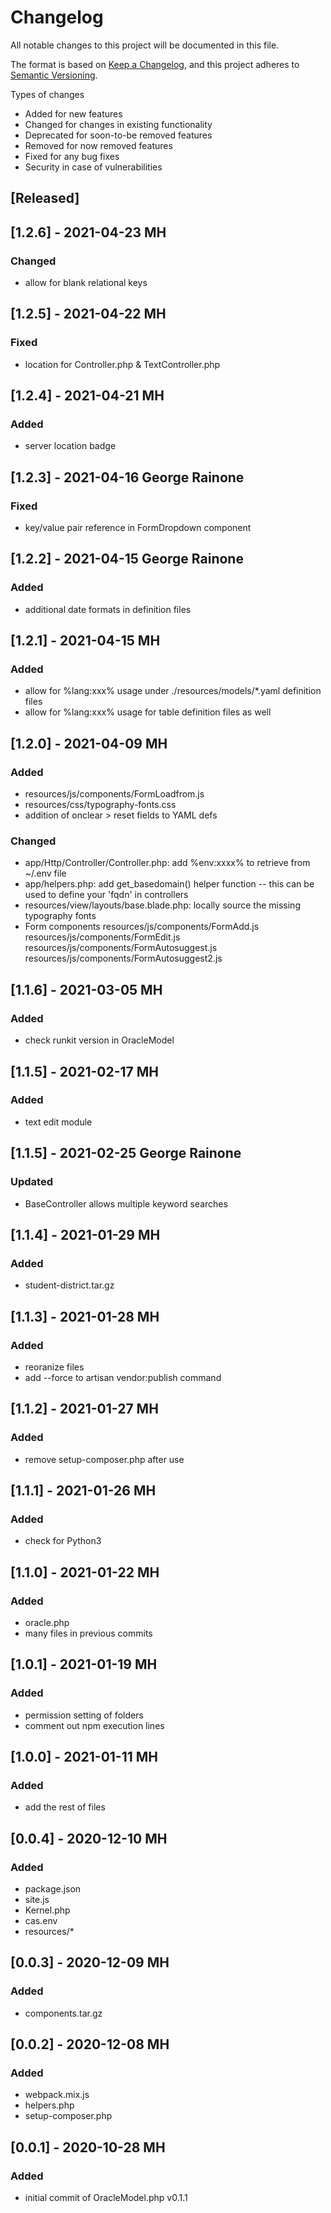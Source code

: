# Changelog
All notable changes to this project will be documented in this file.

The format is based on [Keep a Changelog](https://keepachangelog.com/en/1.0.0/),
and this project adheres to [Semantic Versioning](https://semver.org/spec/v2.0.0.html).

Types of changes
* Added for new features
* Changed for changes in existing functionality
* Deprecated for soon-to-be removed features
* Removed for now removed features
* Fixed for any bug fixes
* Security in case of vulnerabilities

## [Released]

## [1.2.6] - 2021-04-23 MH
### Changed
- allow for blank relational keys

## [1.2.5] - 2021-04-22 MH
### Fixed
- location for Controller.php & TextController.php

## [1.2.4] - 2021-04-21 MH
### Added
- server location badge


## [1.2.3] - 2021-04-16 George Rainone
### Fixed
- key/value pair reference in FormDropdown component


## [1.2.2] - 2021-04-15 George Rainone
### Added
- additional date formats in definition files


## [1.2.1] - 2021-04-15 MH
### Added
- allow for %lang:xxx% usage under ./resources/models/*.yaml definition files
- allow for %lang:xxx% usage for table definition files as well

## [1.2.0] - 2021-04-09 MH
### Added
- resources/js/components/FormLoadfrom.js
- resources/css/typography-fonts.css
- addition of onclear > reset fields to YAML defs

### Changed
- app/Http/Controller/Controller.php: add %env:xxxx% to retrieve from ~/.env file
- app/helpers.php: add get_basedomain() helper function -- this can be used to define your 'fqdn' in controllers
- resources/view/layouts/base.blade.php: locally source the missing typography fonts
- Form components 
  resources/js/components/FormAdd.js
  resources/js/components/FormEdit.js
  resources/js/components/FormAutosuggest.js
  resources/js/components/FormAutosuggest2.js


## [1.1.6] - 2021-03-05 MH
### Added
- check runkit version in OracleModel

## [1.1.5] - 2021-02-17 MH
### Added
- text edit module

## [1.1.5] - 2021-02-25 George Rainone
### Updated
- BaseController allows multiple keyword searches

## [1.1.4] - 2021-01-29 MH
### Added
- student-district.tar.gz

## [1.1.3] - 2021-01-28 MH
### Added
- reoranize files
- add --force to artisan vendor:publish command

## [1.1.2] - 2021-01-27 MH
### Added
- remove setup-composer.php after use

## [1.1.1] - 2021-01-26 MH
### Added
- check for Python3

## [1.1.0] - 2021-01-22 MH
### Added
- oracle.php
- many files in previous commits

## [1.0.1] - 2021-01-19 MH
### Added
- permission setting of folders
- comment out npm execution lines

## [1.0.0] - 2021-01-11 MH
### Added
- add the rest of files

## [0.0.4] - 2020-12-10 MH
### Added
- package.json
- site.js
- Kernel.php
- cas.env
- resources/*

## [0.0.3] - 2020-12-09 MH
### Added
- components.tar.gz

## [0.0.2] - 2020-12-08 MH
### Added
- webpack.mix.js
- helpers.php
- setup-composer.php

## [0.0.1] - 2020-10-28 MH
### Added
- initial commit of OracleModel.php v0.1.1

